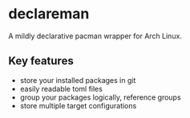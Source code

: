 # declareman

A mildly declarative pacman wrapper for Arch Linux.


## Key features

- store your installed packages in git
- easily readable toml files
- group your packages logically, reference groups
- store multiple target configurations